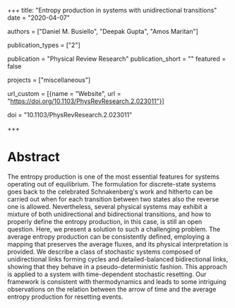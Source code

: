 +++
title: "Entropy production in systems with unidirectional transitions"
date = "2020-04-07"

authors = ["Daniel M. Busiello", "Deepak Gupta", "Amos Maritan"]

publication_types = ["2"]

publication = "Physical Review Research"
publication_short = ""
featured = false

projects = ["miscellaneous"]

url_custom = [{name = "Website", url = "https://doi.org/10.1103/PhysRevResearch.2.023011"}]

doi = "10.1103/PhysRevResearch.2.023011"

+++
# Abstract
The entropy production is one of the most essential features for systems operating out of equilibrium. The formulation for discrete-state systems goes back to the celebrated Schnakenberg's work and hitherto can be carried out when for each transition between two states also the reverse one is allowed. Nevertheless, several physical systems may exhibit a mixture of both unidirectional and bidirectional transitions, and how to properly define the entropy production, in this case, is still an open question. Here, we present a solution to such a challenging problem. The average entropy production can be consistently defined, employing a mapping that preserves the average fluxes, and its physical interpretation is provided. We describe a class of stochastic systems composed of unidirectional links forming cycles and detailed-balanced bidirectional links, showing that they behave in a pseudo-deterministic fashion. This approach is applied to a system with time-dependent stochastic resetting. Our framework is consistent with thermodynamics and leads to some intriguing observations on the relation between the arrow of time and the average entropy production for resetting events.
